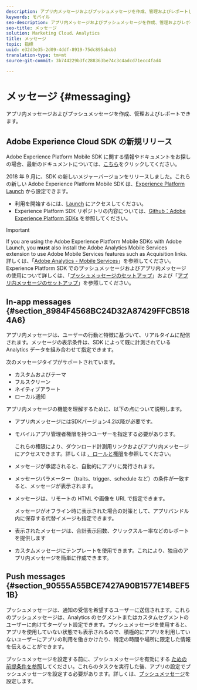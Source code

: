 ```yaml
---
description: アプリ内メッセージおよびプッシュメッセージを作成、管理およびレポートします。
keywords: モバイル
seo-description: アプリ内メッセージおよびプッシュメッセージを作成、管理およびレポートします。
seo-title: メッセージ
solution: Marketing Cloud、Analytics
title: メッセージ
topic: 指標
uuid: e32d3e35-2d09-4ddf-8919-75dc895abcb3
translation-type: tm+mt
source-git-commit: 3b744229b3fc288363be74c3c4adcd71ecc4fad4

---
```



# メッセージ {#messaging}

アプリ内メッセージおよびプッシュメッセージを作成、管理およびレポートできます。

## Adobe Experience Cloud SDK の新規リリース

Adobe Experience Platform Mobile SDK に関する情報やドキュメントをお探しの場合、最新のドキュメントについては、[こちら](https://aep-sdks.gitbook.io/docs/)をクリックしてください。

2018 年 9 月に、SDK の新しいメジャーバージョンをリリースしました。これらの新しい Adobe Experience Platform Mobile SDK は、[Experience Platform Launch](https://www.adobe.com/experience-platform/launch.html) から設定できます。

* 利用を開始するには、[Launch](https://launch.adobe.com/) にアクセスしてください。
* Experience Platform SDK リポジトリの内容については、[Github：Adobe Experience Platform SDKs](https://github.com/Adobe-Marketing-Cloud/acp-sdks) を参照してください。

>[!IMPORTANT]
>
> If you are using the Adobe Experience Platform Mobile SDKs with Adobe Launch, you **must** also install the Adobe Analytics Mobile Services extension to use Adobe Mobile Services features such as Acquisition links. 詳しくは、「[Adobe Analytics - Mobile Services](https://aep-sdks.gitbook.io/docs/using-mobile-extensions/adobe-analytics-mobile-services)」を参照してください。Experience Platform SDK でのプッシュメッセージおよびアプリ内メッセージの使用について詳しくは、「[プッシュメッセージのセットアップ](https://aep-sdks.gitbook.io/docs/using-mobile-extensions/adobe-analytics-mobile-services#set-up-push-messaging)」および「[アプリ内メッセージのセットアップ](https://aep-sdks.gitbook.io/docs/using-mobile-extensions/adobe-analytics-mobile-services#set-up-in-app-messaging)」を参照してください。

## In-app messages {#section_8984F4568BC24D32A87429FFCB5184A6}

アプリ内メッセージは、ユーザーの行動と特徴に基づいて、リアルタイムに配信されます。メッセージの表示条件は、SDK によって既に計測されている Analytics データを組み合わせて指定できます。

次のメッセージタイプがサポートされています。

* カスタムおよびテーマ
* フルスクリーン
* ネイティブアラート
* ローカル通知

アプリ内メッセージの機能を理解するために、以下の点について説明します。

* アプリ内メッセージにはSDKバージョン4.2以降が必要です。
* モバイルアプリ管理者権限を持つユーザーを指定する必要があります。

   これらの権限により、ダウンロード計測用リンクおよびアプリ内メッセージにアクセスできます。詳しくは [、ロールと権限](/help/using/gs/c-mob-roles-and-permissions.md)を参照してください。
* メッセージが承認されると、自動的にアプリに発行されます。
* メッセージパラメーター（traits、trigger、schedule など）の条件が一致すると、メッセージが表示されます。
* メッセージは、リモートの HTML や画像を URL で指定できます。

   メッセージがオフライン時に表示された場合の対策として、アプリバンドル内に保存する代替イメージも指定できます。
* 表示されたメッセージは、合計表示回数、クリックスルー率などのレポートを提供します
* カスタムメッセージにテンプレートを使用できます。これにより、独自のアプリ内メッセージを簡単に作成できます。

## Push messages {#section_90555A55BCE7427A90B1577E14BEF51B}

プッシュメッセージは、通知の受信を希望するユーザーに送信されます。これらのプッシュメッセージは、Analytics のセグメントまたはカスタムセグメントのユーザーに向けてターゲット設定できます。プッシュメッセージを使用すると、アプリを使用していない状態でも表示されるので、積極的にアプリを利用していないユーザーにアプリの利用を働きかけたり、特定の時間や場所に限定した情報を伝えることができます。

プッシュメッセージを設定する前に、プッシュメッセージを有効にする [ための前提条件を参照](/help/using/c-manage-app-settings/c-mob-confg-app/configure-push-messaging/prerequisites-push-messaging.md)してください。これらのタスクを実行した後、アプリの設定でプッシュメッセージを設定する必要があります。詳しくは、[プッシュメッセージ](/help/using/c-manage-app-settings/c-mob-confg-app/configure-push-messaging/configure-push-messaging.md)を設定します。
